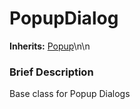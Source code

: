 #  PopupDialog  
**Inherits:** [Popup](class_popup)\\n\\n
###  Brief Description  
Base class for Popup Dialogs
